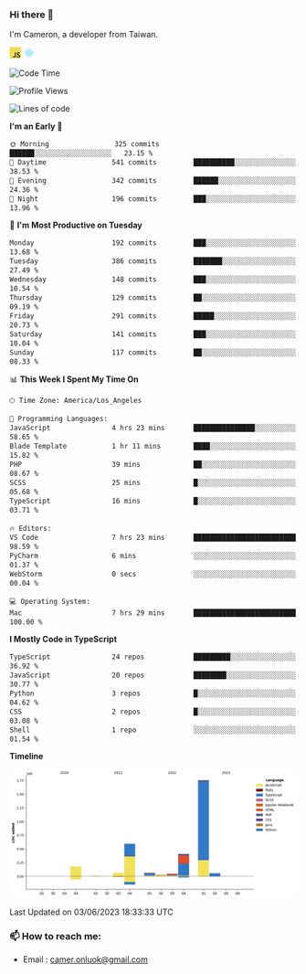 ### Hi there 👋

I'm Cameron, a developer from Taiwan.


<code><img height="20" src="https://raw.githubusercontent.com/github/explore/80688e429a7d4ef2fca1e82350fe8e3517d3494d/topics/javascript/javascript.png"></code>
<code><img height="20" src="https://raw.githubusercontent.com/github/explore/80688e429a7d4ef2fca1e82350fe8e3517d3494d/topics/react/react.png"></code>



<!--START_SECTION:waka-->
![Code Time](http://img.shields.io/badge/Code%20Time-847%20hrs%2057%20mins-blue)

![Profile Views](http://img.shields.io/badge/Profile%20Views-0-blue)

![Lines of code](https://img.shields.io/badge/From%20Hello%20World%20I%27ve%20Written-3.2%20million%20lines%20of%20code-blue)

**I'm an Early 🐤** 

```text
🌞 Morning                325 commits         ██████░░░░░░░░░░░░░░░░░░░   23.15 % 
🌆 Daytime                541 commits         ██████████░░░░░░░░░░░░░░░   38.53 % 
🌃 Evening                342 commits         ██████░░░░░░░░░░░░░░░░░░░   24.36 % 
🌙 Night                  196 commits         ███░░░░░░░░░░░░░░░░░░░░░░   13.96 % 
```
📅 **I'm Most Productive on Tuesday** 

```text
Monday                   192 commits         ███░░░░░░░░░░░░░░░░░░░░░░   13.68 % 
Tuesday                  386 commits         ███████░░░░░░░░░░░░░░░░░░   27.49 % 
Wednesday                148 commits         ███░░░░░░░░░░░░░░░░░░░░░░   10.54 % 
Thursday                 129 commits         ██░░░░░░░░░░░░░░░░░░░░░░░   09.19 % 
Friday                   291 commits         █████░░░░░░░░░░░░░░░░░░░░   20.73 % 
Saturday                 141 commits         ███░░░░░░░░░░░░░░░░░░░░░░   10.04 % 
Sunday                   117 commits         ██░░░░░░░░░░░░░░░░░░░░░░░   08.33 % 
```


📊 **This Week I Spent My Time On** 

```text
🕑︎ Time Zone: America/Los_Angeles

💬 Programming Languages: 
JavaScript               4 hrs 23 mins       ███████████████░░░░░░░░░░   58.65 % 
Blade Template           1 hr 11 mins        ████░░░░░░░░░░░░░░░░░░░░░   15.82 % 
PHP                      39 mins             ██░░░░░░░░░░░░░░░░░░░░░░░   08.67 % 
SCSS                     25 mins             █░░░░░░░░░░░░░░░░░░░░░░░░   05.68 % 
TypeScript               16 mins             █░░░░░░░░░░░░░░░░░░░░░░░░   03.71 % 

🔥 Editors: 
VS Code                  7 hrs 23 mins       █████████████████████████   98.59 % 
PyCharm                  6 mins              ░░░░░░░░░░░░░░░░░░░░░░░░░   01.37 % 
WebStorm                 0 secs              ░░░░░░░░░░░░░░░░░░░░░░░░░   00.04 % 

💻 Operating System: 
Mac                      7 hrs 29 mins       █████████████████████████   100.00 % 
```

**I Mostly Code in TypeScript** 

```text
TypeScript               24 repos            █████████░░░░░░░░░░░░░░░░   36.92 % 
JavaScript               20 repos            ████████░░░░░░░░░░░░░░░░░   30.77 % 
Python                   3 repos             █░░░░░░░░░░░░░░░░░░░░░░░░   04.62 % 
CSS                      2 repos             █░░░░░░░░░░░░░░░░░░░░░░░░   03.08 % 
Shell                    1 repo              ░░░░░░░░░░░░░░░░░░░░░░░░░   01.54 % 
```



**Timeline**

![Lines of Code chart](https://raw.githubusercontent.com/camer0nluo/camer0nluo/main/assets/bar_graph.png)


 Last Updated on 03/06/2023 18:33:33 UTC
<!--END_SECTION:waka-->

### 📫 How to reach me:
- Email : camer.onluok@gmail.com
